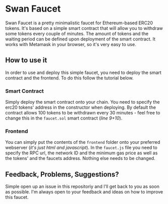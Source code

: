 # Swan Faucet
Swan Faucet is a pretty minimalistic faucet for Ethereum-based ERC20 tokens. It's based on a simple smart contract that will allow you to withdraw some tokens every couple of minutes. The amount of tokens and the waiting period can be defined upon deployment of the smart contract. It works with Metamask in your browser, so it's very easy to use.

## How to use it
In order to use and deploy this simple faucet, you need to deploy the smart contract and the frontend. To do this follow the tutorial below.

### Smart Contract
Simply deploy the smart contract onto your chain. You need to specify the erc20 tokens' address in the constructor when deploying. By default the contract allows 100 tokens to be withdrawn every 30 minutes - feel free to change this in the `faucet.sol` smart contract (*line 9+10*).

### Frontend
You can simply put the contents of the `frontend` folder onto your preferred webserver (*it's just html and javascript*). In the `faucet.js` file you need to specify the RPC url, the network ID and the minimum gas price as well as the tokens' and the faucets address. Nothing else needs to be changed.

## Feedback, Problems, Suggestions?
Simple open up an issue in this repositoriy and I'll get back to you as soon as possible. I'm always open to your feedback and ideas on how to improve this faucet.
